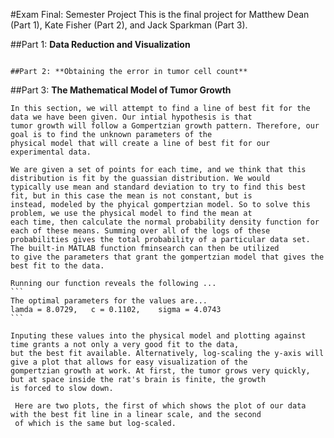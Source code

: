 #Exam Final: Semester Project 
This is the final project for Matthew Dean (Part 1), Kate Fisher (Part 2), and Jack Sparkman (Part 3).  

##Part 1: **Data Reduction and Visualization**
~~~~~~~~~~~~~~~~~~~~~~~~~~~~~~~~~~~~~~~~~~~~~
  
##Part 2: **Obtaining the error in tumor cell count**
~~~~~~~~~~~~~~~~~~~~~~~~~~~~~~~~~~~~~~~~~~~~~  

##Part 3: **The Mathematical Model of Tumor Growth**
~~~~~~~~~~~~~~~~~~~~~~~~~~~~~~~~~~~~~~~~~~~~~  
In this section, we will attempt to find a line of best fit for the data we have been given. Our intial hypothesis is that
tumor growth will follow a Gompertzian growth pattern. Therefore, our goal is to find the unknown parameters of the 
physical model that will create a line of best fit for our experimental data.  

We are given a set of points for each time, and we think that this distribution is fit by the guassian distribution. We would
typically use mean and standard deviation to try to find this best fit, but in this case the mean is not constant, but is 
instead, modeled by the phyical gompertzian model. So to solve this problem, we use the physical model to find the mean at
each time, then calculate the normal probability density function for each of these means. Summing over all of the logs of these
probabilities gives the total probability of a particular data set. The built-in MATLAB function fminsearch can then be utilized
to give the parameters that grant the gompertzian model that gives the best fit to the data. 

Running our function reveals the following ...
```
The optimal parameters for the values are...
lamda = 8.0729,   c = 0.1102,    sigma = 4.0743
```  

Inputing these values into the physical model and plotting against time grants a not only a very good fit to the data, 
but the best fit available. Alternatively, log-scaling the y-axis will give a plot that allows for easy visualization of the 
gompertzian growth at work. At first, the tumor grows very quickly, but at space inside the rat's brain is finite, the growth
is forced to slow down.

 Here are two plots, the first of which shows the plot of our data with the best fit line in a linear scale, and the second 
 of which is the same but log-scaled. 
 
 